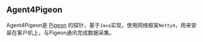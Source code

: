 Agent4Pigeon
-------------
Agent4Pigeon是 [Pigeon](https://github.com/wangyiidii/pigeon) 的探针，基于`Java`实现，使用网络框架`Netty4`，用来安装在客户机上，与Pigeon通讯完成数据采集。